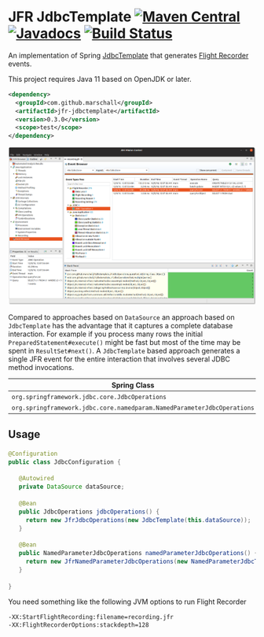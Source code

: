 JFR JdbcTemplate [![Maven Central](https://maven-badges.herokuapp.com/maven-central/com.github.marschall/jfr-jdbctemplate/badge.svg)](https://maven-badges.herokuapp.com/maven-central/com.github.marschall/jfr-jdbctemplate) [![Javadocs](https://www.javadoc.io/badge/com.github.marschall/jfr-jdbctemplate.svg)](https://www.javadoc.io/doc/com.github.marschall/jfr-jdbctemplate) [![Build Status](https://travis-ci.org/marschall/jfr-jdbctemplate.svg?branch=master)](https://travis-ci.org/marschall/jfr-jdbctemplate)
================

An implementation of Spring [JdbcTemplate](https://docs.spring.io/spring/docs/current/spring-framework-reference/data-access.html#jdbc) that generates [Flight Recorder](https://openjdk.java.net/jeps/328) events.

This project requires Java 11 based on OpenJDK or later.

```xml
<dependency>
  <groupId>com.github.marschall</groupId>
  <artifactId>jfr-jdbctemplate</artifactId>
  <version>0.3.0</version>
  <scope>test</scope>
</dependency>
```

![Flight Recording of a JUnit Test](https://github.com/marschall/jfr-jdbctemplate/raw/master/src/main/javadoc/Screenshot%20from%202018-12-09%2000-08-53.png)

Compared to approaches based on `DataSource` an approach based on `JdbcTemplate` has the advantage that it captures a complete database interaction. For example if you process many rows the initial `PreparedStatement#execute()` might be fast but most of the time may be spent in `ResultSet#next()`. A `JdbcTemplate` based approach generates a single JFR event for the entire interaction that involves several JDBC method invocations.

 Spring Class                                                             | JFR Class                                                              |
|-------------------------------------------------------------------------|------------------------------------------------------------------------|
| `org.springframework.jdbc.core.JdbcOperations`                          | `com.github.marschall.jfrjdbctemplate.JfrJdbcOperations`               |
| `org.springframework.jdbc.core.namedparam.NamedParameterJdbcOperations` | `com.github.marschall.jfrjdbctemplate.JfrNamedParameterJdbcOperations` |

Usage
-----

```java
@Configuration
public class JdbcConfiguration {

   @Autowired
   private DataSource dataSource;

   @Bean
   public JdbcOperations jdbcOperations() {
     return new JfrJdbcOperations(new JdbcTemplate(this.dataSource));
   }

   @Bean
   public NamedParameterJdbcOperations namedParameterJdbcOperations() {
     return new JfrNamedParameterJdbcOperations(new NamedParameterJdbcTemplate(this.jdbcOperations()));
   }

}
```

You need something like the following JVM options to run Flight Recorder

```
-XX:StartFlightRecording:filename=recording.jfr
-XX:FlightRecorderOptions:stackdepth=128
```

